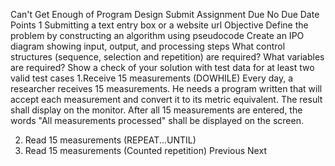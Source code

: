Can't Get Enough of Program Design
Submit Assignment
Due No Due Date  Points 1  Submitting a text entry box or a website url
Objective
Define the problem by constructing an algorithm using pseudocode
Create an IPO diagram showing input, output, and processing steps
What control structures (sequence, selection and repetition) are required?
What variables are required?
Show a check of your solution with test data for at least two valid test cases
1.Receive 15 measurements (DOWHILE)
Every day, a researcher receives 15 measurements. He needs a program written that will accept each measurement and convert it to its metric equivalent. The result shall display on the monitor. After all 15 measurements are entered, the words "All measurements processed" shall be displayed on the screen.

2. Read 15 measurements (REPEAT...UNTIL)
3. Read 15 measurements (Counted repetition)
Previous Next

